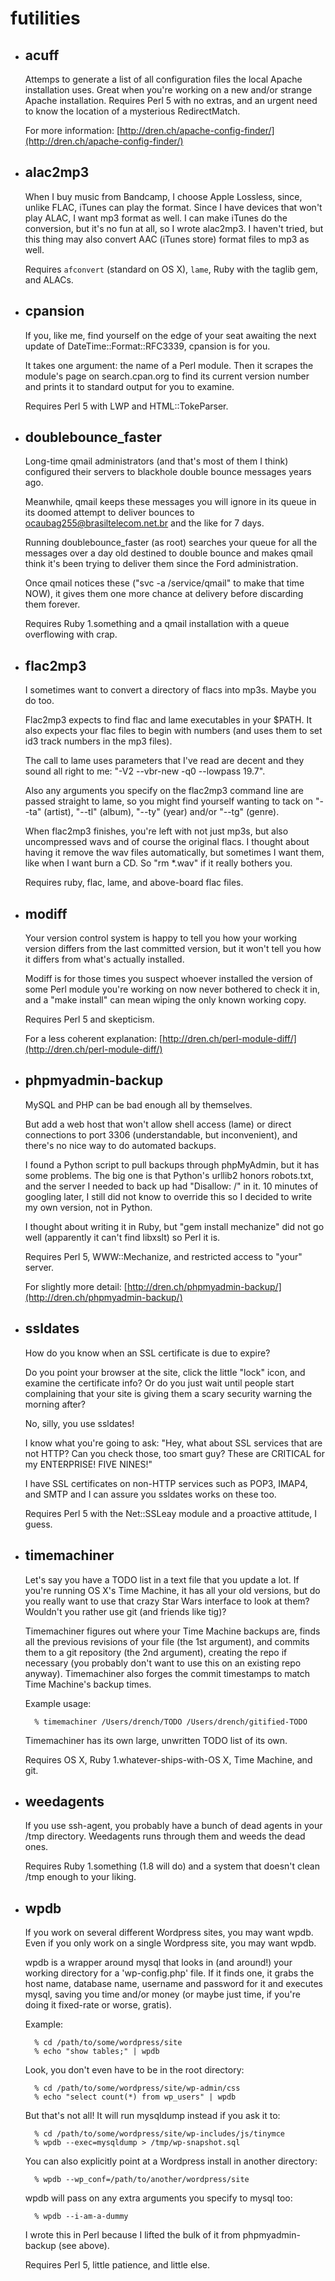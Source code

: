 futilities
==========

* ## acuff

	Attemps to generate a list of all configuration files the local
	Apache installation uses. Great when you're working on a new and/or
	strange Apache installation. Requires Perl 5 with no extras, and
	an urgent need to know the location of a mysterious RedirectMatch.

	For more information: [http://dren.ch/apache-config-finder/](http://dren.ch/apache-config-finder/)

* ## alac2mp3

    When I buy music from Bandcamp, I choose Apple Lossless, since, unlike FLAC,
    iTunes can play the format. Since I have devices that won't play ALAC, I
    want mp3 format as well. I can make iTunes do the conversion, but it's
    no fun at all, so I wrote alac2mp3. I haven't tried, but this thing may
    also convert AAC (iTunes store) format files to mp3 as well.

    Requires `afconvert` (standard on OS X), `lame`, Ruby with the taglib gem,
    and ALACs.

* ## cpansion

	If you, like me, find yourself on the edge of your seat awaiting
	the next update of DateTime::Format::RFC3339, cpansion is for you.

	It takes one argument: the name of a Perl module.
	Then it scrapes the module's page on search.cpan.org to find its current
	version number and prints it to standard output for you to examine.

	Requires Perl 5 with LWP and HTML::TokeParser.

* ## doublebounce_faster

	Long-time qmail administrators (and that's most of them I think)
	configured their servers to blackhole double bounce messages years ago.

	Meanwhile, qmail keeps these messages you will ignore in its queue in
	its doomed attempt to deliver bounces to ocaubag255@brasiltelecom.net.br
	and the like for 7 days.

	Running doublebounce_faster (as root) searches your queue for all the
	messages over a day old destined to double bounce and makes qmail
	think it's been trying to deliver them since the Ford administration.

	Once qmail notices these ("svc -a /service/qmail" to make that time NOW),
	it gives them one more chance at delivery before discarding them forever.

	Requires Ruby 1.something and a qmail installation with a queue
	overflowing with crap.

* ## flac2mp3

    I sometimes want to convert a directory of flacs into mp3s.
    Maybe you do too.

    Flac2mp3 expects to find flac and lame executables in your $PATH.
    It also expects your flac files to begin with numbers (and uses
    them to set id3 track numbers in the mp3 files).

    The call to lame uses parameters that I've read are decent
    and they sound all right to me: "-V2 --vbr-new -q0 --lowpass 19.7".

    Also any arguments you specify on the flac2mp3 command line are passed
    straight to lame, so you might find yourself wanting to tack on
    "--ta" (artist), "--tl" (album), "--ty" (year) and/or "--tg" (genre).

    When flac2mp3 finishes, you're left with not just mp3s, but also
    uncompressed wavs and of course the original flacs.
    I thought about having it remove the wav files automatically,
    but sometimes I want them, like when I want burn a CD.
    So "rm *.wav" if it really bothers you.

    Requires ruby, flac, lame, and above-board flac files.

* ## modiff

	Your version control system is happy to tell you how your working
	version differs from the last committed version, but it won't
	tell you how it differs from what's actually installed.

	Modiff is for those times you suspect whoever installed the version
	of some Perl module you're working on now never bothered to check it in,
	and a "make install" can mean wiping the only known working copy.

	Requires Perl 5 and skepticism.

	For a less coherent explanation: [http://dren.ch/perl-module-diff/](http://dren.ch/perl-module-diff/)

* ## phpmyadmin-backup

    MySQL and PHP can be bad enough all by themselves.

    But add a web host that won't allow shell access (lame) or
    direct connections to port 3306 (understandable, but inconvenient),
    and there's no nice way to do automated backups.

    I found a Python script to pull backups through phpMyAdmin, but it has
    some problems. The big one is that Python's urllib2 honors robots.txt,
    and the server I needed to back up had "Disallow: /" in it.
    10 minutes of googling later, I still did not know to override this
    so I decided to write my own version, not in Python.

    I thought about writing it in Ruby, but "gem install mechanize"
    did not go well (apparently it can't find libxslt) so Perl it is.

    Requires Perl 5, WWW::Mechanize, and restricted access to "your" server.

    For slightly more detail: [http://dren.ch/phpmyadmin-backup/](http://dren.ch/phpmyadmin-backup/)

* ## ssldates

    How do you know when an SSL certificate is due to expire?

    Do you point your browser at the site, click the little "lock" icon,
    and examine the certificate info? Or do you just wait until people
    start complaining that your site is giving them a scary security
    warning the morning after?

    No, silly, you use ssldates!

    I know what you're going to ask: "Hey, what about SSL services that
    are not HTTP? Can you check those, too smart guy? These are CRITICAL
    for my ENTERPRISE! FIVE NINES!"

    I have SSL certificates on non-HTTP services such as POP3, IMAP4, and
    SMTP and I can assure you ssldates works on these too.

    Requires Perl 5 with the Net::SSLeay module and a proactive attitude,
    I guess.

* ## timemachiner

    Let's say you have a TODO list in a text file that you update a lot.
    If you're running OS X's Time Machine, it has all your old versions,
    but do you really want to use that crazy Star Wars interface to look
    at them? Wouldn't you rather use git (and friends like tig)?

    Timemachiner figures out where your Time Machine backups are,
    finds all the previous revisions of your file (the 1st argument), and
    commits them to a git repository (the 2nd argument), creating the
    repo if necessary (you probably don't want to use this on an existing
    repo anyway). Timemachiner also forges the commit timestamps to match
    Time Machine's backup times.

    Example usage:

        % timemachiner /Users/drench/TODO /Users/drench/gitified-TODO

    Timemachiner has its own large, unwritten TODO list of its own.

    Requires OS X, Ruby 1.whatever-ships-with-OS X, Time Machine, and git.

* ## weedagents

	If you use ssh-agent, you probably have a bunch of dead agents in your
	/tmp directory. Weedagents runs through them and weeds the dead ones.

	Requires Ruby 1.something (1.8 will do) and a system that doesn't clean
	/tmp enough to your liking.

* ## wpdb

    If you work on several different Wordpress sites, you may want wpdb.
    Even if you only work on a single Wordpress site, you may want wpdb.

    wpdb is a wrapper around mysql that looks in (and around!) your working
    directory for a 'wp-config.php' file. If it finds one, it grabs the host
    name, database name, username and password for it and executes mysql,
    saving you time and/or money (or maybe just time, if you're doing it
    fixed-rate or worse, gratis).

    Example:

        % cd /path/to/some/wordpress/site
        % echo "show tables;" | wpdb

    Look, you don't even have to be in the root directory:

        % cd /path/to/some/wordpress/site/wp-admin/css
        % echo "select count(*) from wp_users" | wpdb

    But that's not all! It will run mysqldump instead if you ask it to:

        % cd /path/to/some/wordpress/site/wp-includes/js/tinymce
        % wpdb --exec=mysqldump > /tmp/wp-snapshot.sql

    You can also explicitly point at a Wordpress install in another directory:

        % wpdb --wp_conf=/path/to/another/wordpress/site

    wpdb will pass on any extra arguments you specify to mysql too:

        % wpdb --i-am-a-dummy

    I wrote this in Perl because I lifted the bulk of it from
    phpmyadmin-backup (see above).

    Requires Perl 5, little patience, and little else.
